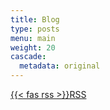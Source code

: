 ```yaml
---
title: Blog
type: posts
menu: main
weight: 20
cascade:
  metadata: original
---
```

[{{< fas rss >}}RSS](./index.xml)
